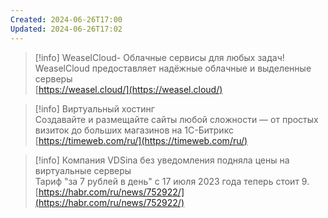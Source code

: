 ```yaml
---
Created: 2024-06-26T17:00
Updated: 2024-06-26T17:02
---
```

> [!info] WeaselCloud- Облачные сервисы для любых задач!  
> WeaselCloud предоставляет надёжные облачные и выделенные серверы  
> [https://weasel.cloud/](https://weasel.cloud/)  

> [!info] Виртуальный хостинг  
> Создавайте и размещайте сайты любой сложности — от простых визиток до больших магазинов на 1С-Битрикс  
> [https://timeweb.com/ru/](https://timeweb.com/ru/)  

> [!info] Компания VDSina без уведомления подняла цены на виртуальные серверы  
> Тариф "за 7 рублей в день" с 17 июля 2023 года теперь стоит 9.  
> [https://habr.com/ru/news/752922/](https://habr.com/ru/news/752922/)